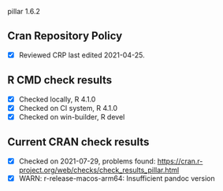 pillar 1.6.2

## Cran Repository Policy

- [x] Reviewed CRP last edited 2021-04-25.

## R CMD check results

- [x] Checked locally, R 4.1.0
- [x] Checked on CI system, R 4.1.0
- [x] Checked on win-builder, R devel

## Current CRAN check results

- [x] Checked on 2021-07-29, problems found: https://cran.r-project.org/web/checks/check_results_pillar.html
- [x] WARN: r-release-macos-arm64: Insufficient pandoc version
